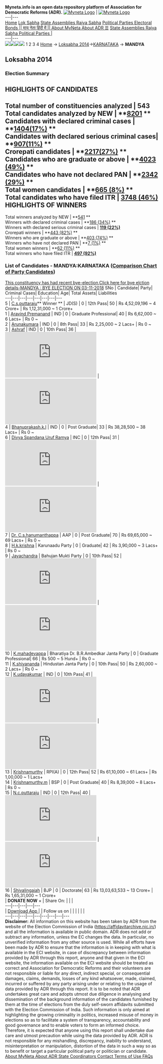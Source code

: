 **Myneta.info is an open data repository platform of Association for Democratic Reforms (ADR).**
[![Myneta Logo](https://www.myneta.info/lib/img/myneta-logo.png)](https://www.myneta.info/) | [![Myneta Logo](https://www.myneta.info/lib/img/adr-logo.png)](https://adrindia.org)  
---|---  
[Home](https://www.myneta.info/) [Lok Sabha](https://www.myneta.info/#ls "Lok Sabha") [ State Assemblies ](https://www.myneta.info/#sa "State Assemblies") [Rajya Sabha](https://www.myneta.info/#rs "Rajya Sabha") [Political Parties ](https://www.myneta.info/party "Political Parties") [ Electoral Bonds ](https://www.myneta.info/electoral_bonds "Electoral Bonds") [ || माय नेता हिंदी में || ](https://translate.google.co.in/translate?prev=hp&hl=en&js=y&u=www.myneta.info&sl=en&tl=hi&history_state0=) [ About MyNeta ](https://adrindia.org/content/about-myneta) [ About ADR ](https://adrindia.org/about-adr/who-we-are) [☰](javascript:void\(0\))
[ State Assemblies ](https://www.myneta.info/#sa "State Assemblies") [ Rajya Sabha ](https://www.myneta.info/#rs "Rajya Sabha") [ Political Parties ](https://www.myneta.info/party "Political Parties")
|   
---|---  
![](https://www.myneta.info/lib/img/banner/banner-1.png)![](https://www.myneta.info/lib/img/banner/banner-2.png)![](https://www.myneta.info/lib/img/banner/banner-3.png)![](https://www.myneta.info/lib/img/banner/banner-4.png)
1  2  3  4 
[Home](https://www.myneta.info/) → [Loksabha 2014](https://www.myneta.info/ls2014/)→[KARNATAKA](https://www.myneta.info/ls2014/index.php?action=show_constituencies&state_id=10) → **MANDYA**
### 
## Loksabha 2014
###  Election Summary 
HIGHLIGHTS OF CANDIDATES  
---  
Total number of constituencies analyzed |  543   
Total candidates analyzed by NEW | **[8201](https://www.myneta.info/ls2014/index.php?action=summary&subAction=candidates_analyzed&sort=candidate#summary) **  
Candidates with declared criminal cases | **[1404(17%)](https://www.myneta.info/ls2014/index.php?action=summary&subAction=crime&sort=candidate#summary) **  
Candidates with declared serious criminal cases| **[907(11%)](https://www.myneta.info/ls2014/index.php?action=summary&subAction=serious_crime&sort=candidate#summary) **  
Crorepati candidates | **[2217(27%)](https://www.myneta.info/ls2014/index.php?action=summary&subAction=crorepati&sort=candidate#summary) **  
Candidates who are graduate or above | **[4023 (49%)](https://www.myneta.info/ls2014/index.php?action=summary&subAction=education&sort=candidate#summary) **  
Candidates who have not declared PAN | **[2342 (29%)](https://www.myneta.info/ls2014/index.php?action=summary&subAction=without_pan&sort=candidate#summary) **  
Total women candidates | **[665 (8%)](https://www.myneta.info/ls2014/index.php?action=summary&subAction=women_candidate&sort=candidate#summary) **  
Total candidates who have filed ITR | [**3748 (46%)**](https://www.myneta.info/ls2014/index.php?action=summary&subAction=filed_itr&sort=candidate#summary)  
HIGHLIGHTS OF WINNERS  
---  
Total winners analyzed by NEW | **[541](https://www.myneta.info/ls2014/index.php?action=summary&subAction=winner_analyzed&sort=candidate#summary) **  
Winners with declared criminal cases | **[186 (34%)](https://www.myneta.info/ls2014/index.php?action=summary&subAction=winner_crime&sort=candidate#summary) **  
Winners with declared serious criminal cases | **[119 (22%)](https://www.myneta.info/ls2014/index.php?action=summary&subAction=winner_serious_crime&sort=candidate#summary)**  
Crorepati winners | **[443 (82%)](https://www.myneta.info/ls2014/index.php?action=summary&subAction=winner_crorepati&sort=candidate#summary) **  
Winners who are graduate or above | **[403 (74%)](https://www.myneta.info/ls2014/index.php?action=summary&subAction=winner_education&sort=candidate#summary) **  
Winners who have not declared PAN | **[7 (1%)](https://www.myneta.info/ls2014/index.php?action=summary&subAction=winner_without_pan&sort=candidate#summary) **  
Total women winners | **[62 (11%)](https://www.myneta.info/ls2014/index.php?action=summary&subAction=winner_women&sort=candidate#summary) **  
Total winners who have filed ITR | [**497 (92%)**](https://www.myneta.info/ls2014/index.php?action=summary&subAction=winner_filed_itr&sort=candidate#summary)  
### List of Candidates - MANDYA:KARNATAKA ([Comparison Chart of Party Candidates](https://www.myneta.info/ls2014/comparisonchart.php?constituency_id=300))
[This constituency has had recent bye-election,Click here for bye elction details-MANDYA : BYE ELECTION ON 03-11-2018](https://www.myneta.info/ls2014/index.php?action=show_candidates&constituency_id=574)
SNo | Candidate| Party| Criminal Cases| Education| Age| Total Assets| Liabilities  
---|---|---|---|---|---|---|---  
5  | [C.s.puttaraju](https://www.myneta.info/ls2014/candidate.php?candidate_id=1088)** Winner ** | JD(S) | 0 | 12th Pass| 50 | Rs 4,52,09,196 ~ 4 Crore+ | Rs 1,12,31,000 ~ 1 Crore+  
1  | [Aravind Premanand](https://www.myneta.info/ls2014/candidate.php?candidate_id=3808) | IND | 0 | Graduate Professional| 40 | Rs 6,62,000 ~ 6 Lacs+ | Rs 0 ~   
2  | [Arunakumara](https://www.myneta.info/ls2014/candidate.php?candidate_id=613) | IND | 0 | 8th Pass| 33 | Rs 2,25,000 ~ 2 Lacs+ | Rs 0 ~   
3  | [Ashraf](https://www.myneta.info/ls2014/candidate.php?candidate_id=3810) | IND | 0 | 10th Pass| 36 | ![](https://myneta.info/image_v2.php?myneta_folder=ls2014&candidate_id=3810&col=ta) | ![](https://myneta.info/image_v2.php?myneta_folder=ls2014&candidate_id=3810&col=lia)  
4  | [Bhanuprakash.k.l](https://www.myneta.info/ls2014/candidate.php?candidate_id=3809) | IND | 0 | Post Graduate| 33 | Rs 38,28,500 ~ 38 Lacs+ | Rs 0 ~   
6  | [Divya Spandana Uruf Ramya](https://www.myneta.info/ls2014/candidate.php?candidate_id=2565) | INC | 0 | 12th Pass| 31 | ![](https://myneta.info/image_v2.php?myneta_folder=ls2014&candidate_id=2565&col=ta) | ![](https://myneta.info/image_v2.php?myneta_folder=ls2014&candidate_id=2565&col=lia)  
7  | [Dr. C.s.hanumanthappa](https://www.myneta.info/ls2014/candidate.php?candidate_id=2567) | AAP | 0 | Post Graduate| 70 | Rs 69,65,000 ~ 69 Lacs+ | Rs 0 ~   
8  | [H.k.krishna](https://www.myneta.info/ls2014/candidate.php?candidate_id=2566) | Karunaadu Party | 0 | Graduate| 42 | Rs 3,90,000 ~ 3 Lacs+ | Rs 0 ~   
9  | [Jayachandra](https://www.myneta.info/ls2014/candidate.php?candidate_id=2562) | Bahujan Mukti Party | 0 | 10th Pass| 52 | ![](https://myneta.info/image_v2.php?myneta_folder=ls2014&candidate_id=2562&col=ta) | ![](https://myneta.info/image_v2.php?myneta_folder=ls2014&candidate_id=2562&col=lia)  
10  | [K.mahadevappa](https://www.myneta.info/ls2014/candidate.php?candidate_id=3811) | Bharatiya Dr. B.R.Ambedkar Janta Party | 0 | Graduate Professional| 66 | Rs 500 ~ 5 Hund+ | Rs 0 ~   
11  | [K.shivananda](https://www.myneta.info/ls2014/candidate.php?candidate_id=3812) | Hindustan Janta Party | 0 | 10th Pass| 50 | Rs 2,60,000 ~ 2 Lacs+ | Rs 0 ~   
12  | [K.udayakumar](https://www.myneta.info/ls2014/candidate.php?candidate_id=2559) | IND | 0 | 10th Pass| 41 | ![](https://myneta.info/image_v2.php?myneta_folder=ls2014&candidate_id=2559&col=ta) | ![](https://myneta.info/image_v2.php?myneta_folder=ls2014&candidate_id=2559&col=lia)  
13  | [Krishnamurthy](https://www.myneta.info/ls2014/candidate.php?candidate_id=614) | RPI(A) | 0 | 12th Pass| 52 | Rs 61,10,000 ~ 61 Lacs+ | Rs 1,00,000 ~ 1 Lacs+  
14  | [Krishnamurthy.m](https://www.myneta.info/ls2014/candidate.php?candidate_id=2560) | BSP | 0 | Post Graduate| 40 | Rs 8,39,000 ~ 8 Lacs+ | Rs 0 ~   
15  | [N.c.puttaraju](https://www.myneta.info/ls2014/candidate.php?candidate_id=2561) | IND | 0 | 12th Pass| 40 | ![](https://myneta.info/image_v2.php?myneta_folder=ls2014&candidate_id=2561&col=ta) | ![](https://myneta.info/image_v2.php?myneta_folder=ls2014&candidate_id=2561&col=lia)  
16  | [Shivalingaiah](https://www.myneta.info/ls2014/candidate.php?candidate_id=1215) | BJP | 0 | Doctorate| 63 | Rs 13,03,63,533 ~ 13 Crore+ | Rs 1,65,31,000 ~ 1 Crore+  
|  **DONATE NOW** × |  Share On:  | [](https://api.whatsapp.com/send?text=https%3A%2F%2Fmyneta.info%2Fpunjab2022%2Findex.php%3Faction%3Dshow_constituencies%26state_id%3D19) | [](https://www.facebook.com/sharer/sharer.php?u=https%3A%2F%2Fmyneta.info%2Fpunjab2022%2Findex.php%3Faction%3Dshow_constituencies%26state_id%3D19) | [](https://twitter.com/share?url=https%3A%2F%2Fmyneta.info%2Fpunjab2022%2Findex.php%3Faction%3Dshow_constituencies%26state_id%3D19)  
---|---|---|---|---  
| [ Download App ](https://play.google.com/store/apps/details?id=com.webrosoft.myneta1&pcampaignid=pcampaignidMKT-Other-global-all-co-prtnr-py-PartBadge-Mar2515-1) | [](https://play.google.com/store/apps/details?id=com.webrosoft.myneta1&pcampaignid=pcampaignidMKT-Other-global-all-co-prtnr-py-PartBadge-Mar2515-1) |  Follow us on  | [](https://www.facebook.com/adrindia.org/) | [](https://twitter.com/adrspeaks) | [](https://groups.google.com/g/national-election-watch?hl=en&pli=1) | [](https://www.instagram.com/adrspeaks/) | [](https://www.youtube.com/user/adrspeaks) | [](https://sharechat.com/profile/adrspeaks)  
---|---|---|---|---|---|---|---|---  
**Disclaimer:** All information on this website has been taken by ADR from the website of the Election Commission of India (https://affidavitarchive.nic.in/) and all the information is available in public domain. ADR does not add or subtract any information, unless the EC changes the data. In particular, no unverified information from any other source is used. While all efforts have been made by ADR to ensure that the information is in keeping with what is available in the ECI website, in case of discrepancy between information provided by ADR through this report, anyone and that given in the ECI website, the information available on the ECI website should be treated as correct and Association for Democratic Reforms and their volunteers are not responsible or liable for any direct, indirect special, or consequential damages, claims, demands, losses of any kind whatsoever, made, claimed, incurred or suffered by any party arising under or relating to the usage of data provided by ADR through this report. It is to be noted that ADR undertakes great care and adopts utmost due diligence in analysing and dissemination of the background information of the candidates furnished by them at the time of elections from the duly self-sworn affidavits submitted with the Election Commission of India. Such information is only aimed at highlighting the growing criminality in politics, increased misuse of money in elections so as to facilitate a system of transparency, accountability and good governance and to enable voters to form an informed choice. Therefore, it is expected that anyone using this report shall undertake due care and utmost precaution while using the data provided by ADR. ADR is not responsible for any mishandling, discrepancy, inability to understand, misinterpretation or manipulation, distortion of the data in such a way so as to benefit or target a particular political party or politician or candidate. 
[ About MyNeta ](https://adrindia.org/content/about-myneta) [ About ADR ](https://adrindia.org/about-adr/who-we-are) [ State Coordinators ](https://adrindia.org/about-adr/state-coordinators) [ Contact ](https://adrindia.org/contact-us) [ Terms of Use ](https://adrindia.org/content/adr-terms-use) [ FAQs ](https://adrindia.org/content/faqs)
